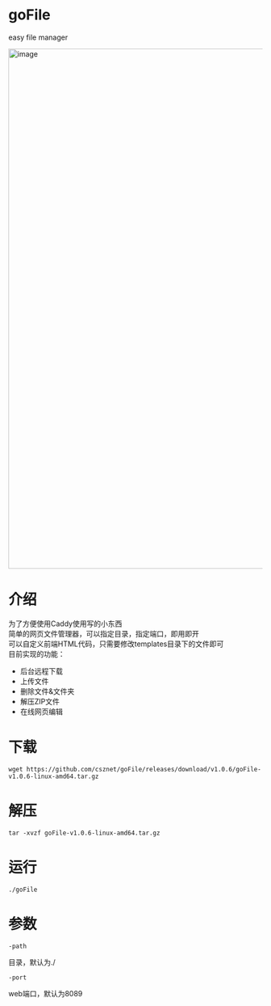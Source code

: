 # goFile
easy file manager

<img width="1029" alt="image" src="https://user-images.githubusercontent.com/127601663/225728027-fdfe5172-1220-4619-8635-60bb4a085c89.png">

介绍
===

为了方便使用Caddy使用写的小东西  
简单的网页文件管理器，可以指定目录，指定端口，即用即开  
可以自定义前端HTML代码，只需要修改templates目录下的文件即可  
目前实现的功能：
 - 后台远程下载
 - 上传文件
 - 删除文件&文件夹
 - 解压ZIP文件
 - 在线网页编辑

下载
===
    wget https://github.com/csznet/goFile/releases/download/v1.0.6/goFile-v1.0.6-linux-amd64.tar.gz
解压
===
    tar -xvzf goFile-v1.0.6-linux-amd64.tar.gz
运行
===
    ./goFile

参数
===
    -path
目录，默认为./

    -port
web端口，默认为8089